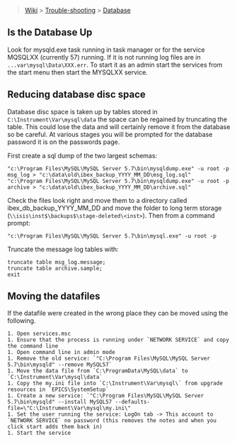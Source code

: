 > [Wiki](Home) > [Trouble-shooting](trouble-shooting-pages) > [Database](Database-Troubleshooting)

## Is the Database Up

Look for mysqld.exe task running in task manager or for the service MQSQLXX (currently 57) running. If it is not running log files are in `...var\mysql\Data\XXX.err`. To start it as an admin start the services from the start menu then start the MYSQLXX service.

## Reducing database disc space

Database disc space is taken up by tables stored in `C:\Instrument\Var\mysql\data` the space can be regained by truncating the table. This could lose the data and will certainly remove it from the database so be careful. At various stages you will be prompted for the database password it is on the passwords page.

First create a sql dump of the two largest schemas:

    "c:\Program Files\MySQL\MySQL Server 5.7\bin\mysqldump.exe" -u root -p msg_log > "c:\data\old\ibex_backup_YYYY_MM_DD\msg_log.sql"
    "c:\Program Files\MySQL\MySQL Server 5.7\bin\mysqldump.exe" -u root -p archive > "c:\data\old\ibex_backup_YYYY_MM_DD\archive.sql"

Check the files look right and move them to a directory called ibex_db_backup_YYYY_MM_DD and move the folder to long term storage (`\\isis\inst$\backups$\stage-deleted\<inst>`). Then from a command prompt:

    "c:\Program Files\MySQL\MySQL Server 5.7\bin\mysql.exe" -u root -p

Truncate the message log tables with: 

    truncate table msg_log.message;
    truncate table archive.sample;
    exit

## Moving the datafiles

If the datafile were created in the wrong place they can be moved using the following.

    1. Open services.msc
    1. Ensure that the process is running under `NETWORK SERVICE` and copy the command line
    1. Open command line in admin mode
    1. Remove the old service: `"C:\Program Files\MySQL\MySQL Server 5.7\bin\mysqld" --remove MySQL57`
    1. Move the data file from `C:\ProgramData\MySQL\data` to `C:\Instrument\Var\mysql\data`
    1. Copy the my.ini file into `C:\Instrument\Var\mysql\` from upgrade resources in `EPICS\SystemSetup`
    1. Create a new service: `"C:\Program Files\MySQL\MySQL Server 5.7\bin\mysqld" --install MySQL57 --defaults-file=\"C:\Instrument\Var\mysql\my.ini\"
    1. Set the user running the service: LogOn tab -> This account to `NETWORK SERVICE` no password (this removes the notes and when you click start adds them back in)
    1. Start the service

